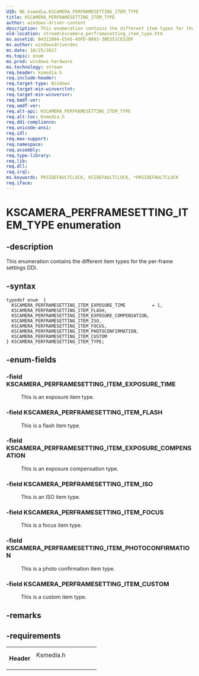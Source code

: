 ```yaml
---
UID: NE.ksmedia.KSCAMERA_PERFRAMESETTING_ITEM_TYPE
title: KSCAMERA_PERFRAMESETTING_ITEM_TYPE
author: windows-driver-content
description: This enumeration contains the different item types for the per-frame settings DDI.
old-location: stream\kscamera_perframesetting_item_type.htm
ms.assetid: B4312084-E545-45FD-BA93-3BE551CE52DF
ms.author: windowsdriverdev
ms.date: 10/25/2017
ms.topic: enum
ms.prod: windows-hardware
ms.technology: stream
req.header: ksmedia.h
req.include-header: 
req.target-type: Windows
req.target-min-winverclnt: 
req.target-min-winversvr: 
req.kmdf-ver: 
req.umdf-ver: 
req.alt-api: KSCAMERA_PERFRAMESETTING_ITEM_TYPE
req.alt-loc: Ksmedia.h
req.ddi-compliance: 
req.unicode-ansi: 
req.idl: 
req.max-support: 
req.namespace: 
req.assembly: 
req.type-library: 
req.lib: 
req.dll: 
req.irql: 
ms.keywords: PKSIDEFAULTCLOCK, KSIDEFAULTCLOCK, *PKSIDEFAULTCLOCK
req.iface: 
---
```


# KSCAMERA_PERFRAMESETTING_ITEM_TYPE enumeration



## -description
<p>This enumeration contains the different item types for the per-frame settings DDI.</p>


## -syntax

````
typedef enum  { 
  KSCAMERA_PERFRAMESETTING_ITEM_EXPOSURE_TIME          = 1,
  KSCAMERA_PERFRAMESETTING_ITEM_FLASH,
  KSCAMERA_PERFRAMESETTING_ITEM_EXPOSURE_COMPENSATION,
  KSCAMERA_PERFRAMESETTING_ITEM_ISO,
  KSCAMERA_PERFRAMESETTING_ITEM_FOCUS,
  KSCAMERA_PERFRAMESETTING_ITEM_PHOTOCONFIRMATION,
  KSCAMERA_PERFRAMESETTING_ITEM_CUSTOM
} KSCAMERA_PERFRAMESETTING_ITEM_TYPE;
````


## -enum-fields
<dl>

### -field <a id="KSCAMERA_PERFRAMESETTING_ITEM_EXPOSURE_TIME"></a><a id="kscamera_perframesetting_item_exposure_time"></a><b>KSCAMERA_PERFRAMESETTING_ITEM_EXPOSURE_TIME</b>

<dd>
<p>This is an exposure item type.</p>
</dd>

### -field <a id="KSCAMERA_PERFRAMESETTING_ITEM_FLASH"></a><a id="kscamera_perframesetting_item_flash"></a><b>KSCAMERA_PERFRAMESETTING_ITEM_FLASH</b>

<dd>
<p>This is a flash item type.</p>
</dd>

### -field <a id="KSCAMERA_PERFRAMESETTING_ITEM_EXPOSURE_COMPENSATION"></a><a id="kscamera_perframesetting_item_exposure_compensation"></a><b>KSCAMERA_PERFRAMESETTING_ITEM_EXPOSURE_COMPENSATION</b>

<dd>
<p>This is an exposure compensation type.</p>
</dd>

### -field <a id="KSCAMERA_PERFRAMESETTING_ITEM_ISO"></a><a id="kscamera_perframesetting_item_iso"></a><b>KSCAMERA_PERFRAMESETTING_ITEM_ISO</b>

<dd>
<p>This is an ISO item type.</p>
</dd>

### -field <a id="KSCAMERA_PERFRAMESETTING_ITEM_FOCUS"></a><a id="kscamera_perframesetting_item_focus"></a><b>KSCAMERA_PERFRAMESETTING_ITEM_FOCUS</b>

<dd>
<p>This is a focus item type.</p>
</dd>

### -field <a id="KSCAMERA_PERFRAMESETTING_ITEM_PHOTOCONFIRMATION"></a><a id="kscamera_perframesetting_item_photoconfirmation"></a><b>KSCAMERA_PERFRAMESETTING_ITEM_PHOTOCONFIRMATION</b>

<dd>
<p>This is a photo confirmation item type.</p>
</dd>

### -field <a id="KSCAMERA_PERFRAMESETTING_ITEM_CUSTOM"></a><a id="kscamera_perframesetting_item_custom"></a><b>KSCAMERA_PERFRAMESETTING_ITEM_CUSTOM</b>

<dd>
<p>This is a custom item type.</p>
</dd>
</dl>

## -remarks


## -requirements
<table>
<tr>
<th width="30%">
<p>Header</p>
</th>
<td width="70%">
<dl>
<dt>Ksmedia.h</dt>
</dl>
</td>
</tr>
</table>